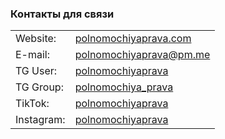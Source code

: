 <!-- [В начало](/docs/index.md) -->

### Контакты для связи

|||
|:-----|:-----|
|Website:|[polnomochiyaprava.com](http://polnomochiyaprava.com)|
|E-mail:|[polnomochiyaprava@pm.me](mailto:polnomochiya.prava@pm.me)|
|TG User:|[polnomochiyaprava](https://t.me/polnomochiyaprava)|
|TG Group:|[polnomochiya_prava](https://t.me/polnomochiya_prava)|
|TikTok:|[polnomochiyaprava](https://tiktok.com/@polnomochiyaprava)|
|Instagram:|[polnomochiyaprava](https://instagram.com/polnomochiyaprava)|
